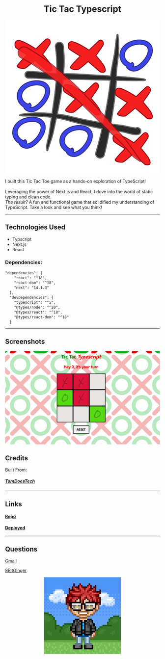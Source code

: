 <div align="center">

# Tic Tac Typescript

![screenshot](./assets/typescript-logo-small.png)

</div>

I built this Tic Tac Toe game as a hands-on exploration of TypeScript!  
<br>
Leveraging the power of Next.js and React, I dove into the world of static typing and clean code.
<br>
_The result?_ A fun and functional game that solidified my understanding of TypeScript. Take a look and see what you think!

---

## Technologies Used

- Typscript
- Next.js
- React

### Dependencies:

```
"dependencies": {
    "react": "^18",
    "react-dom": "^18",
    "next": "14.1.3"
  },
  "devDependencies": {
    "typescript": "^5",
    "@types/node": "^20",
    "@types/react": "^18",
    "@types/react-dom": "^18"
  }
```

---

## Screenshots

![screenshot](./assets/tictactoe-screenshot.png)

## Credits

Built From:

##### [TomDoesTech](https://www.youtube.com/watch?v=7iw8j20h4pc&list=PL41PQx5PPbt6OheJQkg-QNROfx9j75MuR&index=8)

---

## Links

#### [Repo](https://github.com/8BitGinger/tictactoe)

#### [Deployed]()

---

## Questions

[Gmail](mailto:ryan.fann@gmail.com)

[8BitGinger](https://github.com/8BitGinger)

<div align="center">

<a href="https://github.com/8BitGinger">

![screenshot avatar](./assets/8bit-avatar.png)

</a>

</div>
